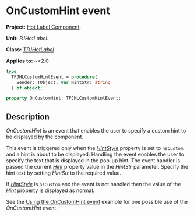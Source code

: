 # OnCustomHint event

**Project:** [Hot Label Component](../API.md).

**Unit:** _PJHotLabel_.

**Class:** _[TPJHotLabel](./TPJHotLabel.md)_

**Applies to:** ~>2.0

```pascal
type
  TPJHLCustomHintEvent = procedure(
    Sender: TObject; var HintStr: string
  ) of object;

property OnCustomHint: TPJHLCustomHintEvent;
```

## Description

_OnCustomHint_ is an event that enables the user to specify a custom hint to be displayed by the component.

This event is triggered only when the _[HintStyle](./TPJHotLabel-HintStyle.md)_ property is set to `hsCustom` and a hint is about to be displayed. Handling the event enables the user to specify the text that is displayed in the pop-up hint. The event handler is passed the current _[Hint](./TPJHotLabel-Hint.md)_ property value in the _HintStr_ parameter. Specify the hint text by setting _HintStr_ to the required value.

If _[HintStyle](./TPJHotLabel-HintStyle.md)_ is `hsCustom` and the event is not handled then the value of the _[Hint](./TPJHotLabel-Hint.md)_ property is displayed as normal.

See the [Using the OnCustomHint event](../Examples/Example2.md) example for one possible use of the _OnCustomHint_ event.
